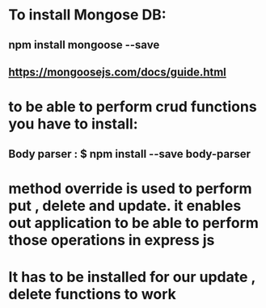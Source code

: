# To install Mongose DB:
## npm install mongoose --save
## https://mongoosejs.com/docs/guide.html

# to be able to perform crud functions you have to install:
## Body parser :   $ npm install --save body-parser

# method override is used to perform put , delete and update. it enables out application to be able to perform those operations in express js
# It has to be installed for our update , delete functions to work
